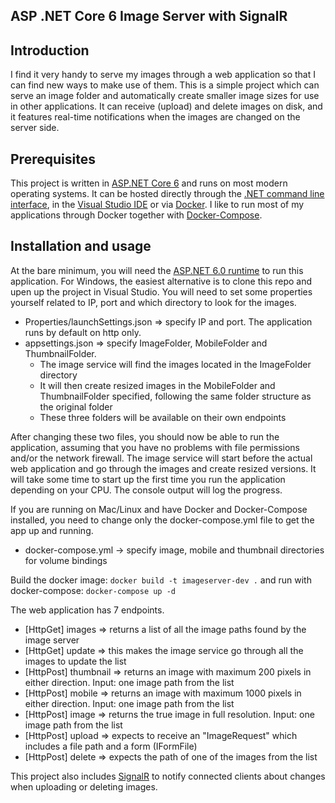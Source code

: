 ## **ASP .NET Core 6 Image Server with SignalR**

## Introduction

I find it very handy to serve my images through a web application so that I can find new ways to make use of them. This is a simple project which can serve an image folder and automatically create smaller image sizes for use in other applications. It can receive (upload) and delete images on disk, and it features real-time notifications when the images are changed on the server side.

## Prerequisites

This project is written in [ASP.NET Core 6](https://docs.microsoft.com/en-us/aspnet/core/?view=aspnetcore-6.0) and runs on most modern operating systems. It can be hosted directly through the [.NET command line interface](https://docs.microsoft.com/en-us/dotnet/core/tools/), in the [Visual Studio IDE](https://visualstudio.microsoft.com/) or via [Docker](https://docs.docker.com/get-started/). I like to run most of my applications through Docker together with [Docker-Compose](https://docs.docker.com/compose/install/).

## Installation and usage

At the bare minimum, you will need the [ASP.NET 6.0 runtime](https://dotnet.microsoft.com/download/dotnet/6.0) to run this application.
For Windows, the easiest alternative is to clone this repo and upen up the project in Visual Studio. You will need to set some properties yourself related to IP, port and which directory to look for the images.
- Properties/launchSettings.json => specify IP and port. The application runs by default on http only.
- appsettings.json => specify ImageFolder, MobileFolder and ThumbnailFolder.
    -   The image service will find the images located in the ImageFolder directory
    -   It will then create resized images in the MobileFolder and ThumbnailFolder specified, following the same folder structure as the original folder
    -   These three folders will be available on their own endpoints

After changing these two files, you should now be able to run the application, assuming that you have no problems with file permissions and/or the network firewall. The image service will start before the actual web application and go through the images and create resized versions. It will take some time to start up the first time you run the application depending on your CPU. The console output will log the progress.

If you are running on Mac/Linux and have Docker and Docker-Compose installed, you need to change only the docker-compose.yml file to get the app up and running.
- docker-compose.yml -> specify image, mobile and thumbnail directories for volume bindings

Build the docker image: `docker build -t imageserver-dev .` and run with docker-compose: `docker-compose up -d`

The web application has 7 endpoints.
- [HttpGet]  images => returns a list of all the image paths found by the image server
- [HttpGet]  update => this makes the image service go through all the images to update the list
- [HttpPost] thumbnail => returns an image with maximum 200 pixels in either direction. Input: one image path from the list
- [HttpPost] mobile => returns an image with maximum 1000 pixels in either direction. Input: one image path from the list
- [HttpPost] image => returns the true image in full resolution. Input: one image path from the list
- [HttpPost] upload => expects to receive an "ImageRequest" which includes a file path and a form (IFormFile)
- [HttpPost] delete => expects the path of one of the images from the list

This project also includes [SignalR](https://dotnet.microsoft.com/apps/aspnet/signalr) to notify connected clients about changes when uploading or deleting images.